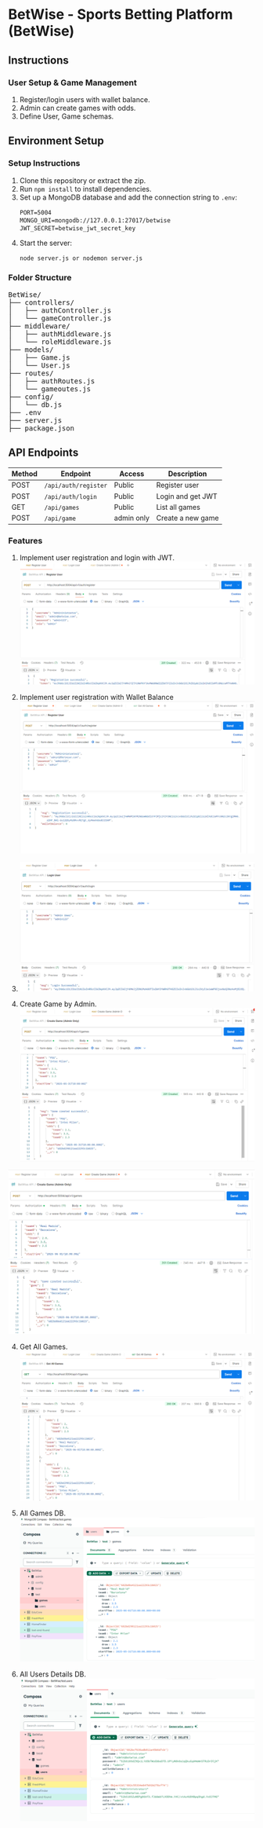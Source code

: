 # BetWise - Sports Betting Platform (BetWise) 
## Instructions
### User Setup & Game Management
1. Register/login users with wallet balance.
2. Admin can create games with odds.
3. Define User, Game schemas.

## Environment Setup
### Setup Instructions
1. Clone this repository or extract the zip.
2. Run `npm install` to install dependencies.
3. Set up a MongoDB database and add the connection string to `.env`:
   ```
   PORT=5004
   MONGO_URI=mongodb://127.0.0.1:27017/betwise
   JWT_SECRET=betwise_jwt_secret_key
   ```
4. Start the server:
   ```
   node server.js or nodemon server.js
   ```


### Folder Structure
<pre>
BetWise/
├── controllers/
│   ├── authController.js
│   └── gameController.js
├── middleware/
│   ├── authMiddleware.js
│   └── roleMiddleware.js
├── models/
│   ├── Game.js
│   └── User.js
├── routes/
│   ├── authRoutes.js
│   └── gameoutes.js
├── config/
│   └── db.js
├── .env
├── server.js
├── package.json
</pre>


## API Endpoints

| Method | Endpoint             | Access     | Description                   |
| ------ | -------------------- | ---------- | ----------------------------- |
| POST   | `/api/auth/register` | Public     | Register user                 |
| POST   | `/api/auth/login`    | Public     | Login and get JWT             |
| GET    | `/api/games     `    | Public     | List all games                |
| POST   | `/api/game`          | admin only | Create a new game             |


### Features
1. Implement user registration and login with JWT.
![User Registration](screenshots/register.png)

1. Implement user registration with Wallet Balance
![Register with walletBalance](screenshots/register-with-walletBalance.png)

2. ![User Login](screenshots/login.png)

3. Create Game by Admin.
![Create Game by Admin](screenshots/create-games2.png)

![Create Game by Admin](screenshots/create-games.png)

4. Get All Games.
![Get All Games](screenshots/get-all-games.png)

5. All Games DB.
![All Games on DB](screenshots/gamesDB.png)

6. All Users Details DB.
![All Users on DB](screenshots/usersDB.png)

